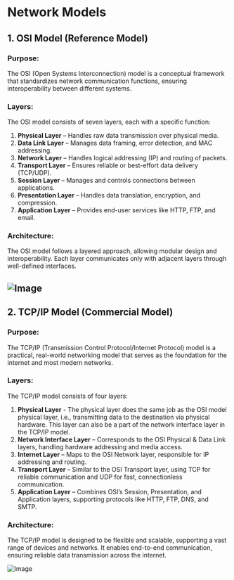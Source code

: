 # Network Models

## 1. OSI Model (Reference Model)
### Purpose:
The OSI (Open Systems Interconnection) model is a conceptual framework that standardizes network communication functions, ensuring interoperability between different systems.

### Layers:
The OSI model consists of seven layers, each with a specific function:
1. **Physical Layer** – Handles raw data transmission over physical media.
2. **Data Link Layer** – Manages data framing, error detection, and MAC addressing.
3. **Network Layer** – Handles logical addressing (IP) and routing of packets.
4. **Transport Layer** – Ensures reliable or best-effort data delivery (TCP/UDP).
5. **Session Layer** – Manages and controls connections between applications.
6. **Presentation Layer** – Handles data translation, encryption, and compression.
7. **Application Layer** – Provides end-user services like HTTP, FTP, and email.

### Architecture:
The OSI model follows a layered approach, allowing modular design and interoperability. Each layer communicates only with adjacent layers through well-defined interfaces.

![Image](https://github.com/user-attachments/assets/a547df88-3ce1-4e10-9474-35c210228688)
---

## 2. TCP/IP Model (Commercial Model)
### Purpose:
The TCP/IP (Transmission Control Protocol/Internet Protocol) model is a practical, real-world networking model that serves as the foundation for the internet and most modern networks.

### Layers:
The TCP/IP model consists of four layers:
1. **Physical Layer** - The physical layer does the same job as the OSI model physical layer, i.e., transmitting data to the destination via physical hardware. This layer can also be a part of the network interface layer in the TCP/IP model. 
2. **Network Interface Layer** – Corresponds to the OSI Physical & Data Link layers, handling hardware addressing and media access.
3. **Internet Layer** – Maps to the OSI Network layer, responsible for IP addressing and routing.
4. **Transport Layer** – Similar to the OSI Transport layer, using TCP for reliable communication and UDP for fast, connectionless communication.
5. **Application Layer** – Combines OSI’s Session, Presentation, and Application layers, supporting protocols like HTTP, FTP, DNS, and SMTP.

### Architecture:
The TCP/IP model is designed to be flexible and scalable, supporting a vast range of devices and networks. It enables end-to-end communication, ensuring reliable data transmission across the internet.

![Image](https://github.com/user-attachments/assets/ebda0a11-ff3f-4739-ae69-115386c12b53)
